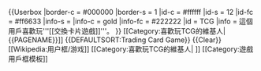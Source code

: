 {{Userbox
  |border-c = #000000
  |border-s = 1
  |id-c     = #ffffff
  |id-s     = 12
  |id-fc    = #ff6633
  |info-s   = 
  |info-c   = gold
  |info-fc  = #222222
  |id       = TCG
  |info     = 這個用戶喜歡玩'''[[交換卡片遊戲]]'''。
}}
<includeonly>[[Category:喜歡玩TCG的維基人|{{PAGENAME}}]]</includeonly><noinclude>
{{DEFAULTSORT:Trading Card Game}}
{{Clear}}[[Wikipedia:用户框/游戏]]
[[Category:喜歡玩TCG的維基人| ]]
[[Category:遊戲用戶框模板]]
</noinclude>